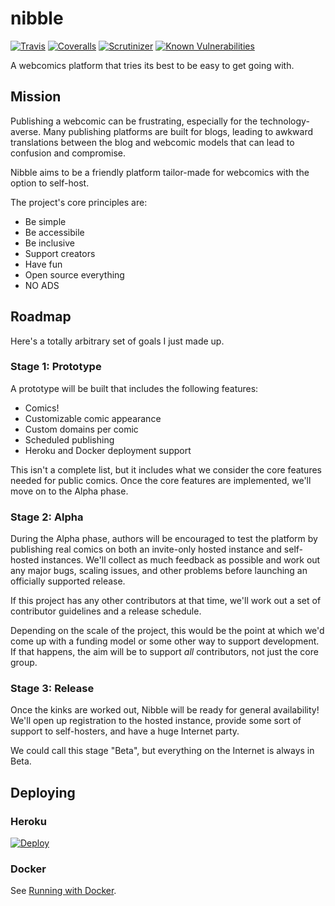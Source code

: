 # nibble

[![Travis](https://img.shields.io/travis/nibbleproject/nibble.svg)](https://travis-ci.org/nibbleproject/nibble)
[![Coveralls](https://img.shields.io/coveralls/nibbleproject/nibble.svg)](https://coveralls.io/r/nibbleproject/nibble)
[![Scrutinizer](https://img.shields.io/scrutinizer/g/nibbleproject/nibble.svg)](https://scrutinizer-ci.com/g/nibbleproject/nibble/)
[![Known Vulnerabilities](https://snyk.io/test/github/nibbleproject/nibble/badge.svg)](https://snyk.io/test/github/nibbleproject/nibble)

A webcomics platform that tries its best to be easy to get going with.

## Mission

Publishing a webcomic can be frustrating, especially for the technology-averse. Many publishing platforms are built for blogs, leading to awkward translations between the blog and webcomic models that can lead to confusion and compromise.

Nibble aims to be a friendly platform tailor-made for webcomics with the option to self-host.

The project's core principles are:

- Be simple
- Be accessibile
- Be inclusive
- Support creators
- Have fun
- Open source everything
- NO ADS

## Roadmap

Here's a totally arbitrary set of goals I just made up.

### Stage 1: Prototype

A prototype will be built that includes the following features:

- Comics!
- Customizable comic appearance
- Custom domains per comic
- Scheduled publishing
- Heroku and Docker deployment support

This isn't a complete list, but it includes what we consider the core features needed for public comics.
Once the core features are implemented, we'll move on to the Alpha phase.

### Stage 2: Alpha

During the Alpha phase, authors will be encouraged to test the platform by publishing real comics on both an
invite-only hosted instance and self-hosted instances. We'll collect as much feedback as possible and work out
any major bugs, scaling issues, and other problems before launching an officially supported release.

If this project has any other contributors at that time, we'll work out a set of contributor guidelines and a release
schedule.

Depending on the scale of the project, this would be the point at which we'd come up with a funding model or some
other way to support development. If that happens, the aim will be to support *all* contributors, not just the core
group.

### Stage 3: Release

Once the kinks are worked out, Nibble will be ready for general availability! We'll open up registration to the
hosted instance, provide some sort of support to self-hosters, and have a huge Internet party.

We could call this stage "Beta", but everything on the Internet is always in Beta.

## Deploying

### Heroku

[![Deploy](https://www.herokucdn.com/deploy/button.png)](https://heroku.com/deploy)

### Docker

See [Running with Docker](docker/README.md).
